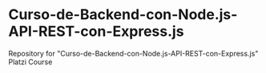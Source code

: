 # Curso-de-Backend-con-Node.js-API-REST-con-Express.js
Repository for "Curso-de-Backend-con-Node.js-API-REST-con-Express.js" Platzi Course

